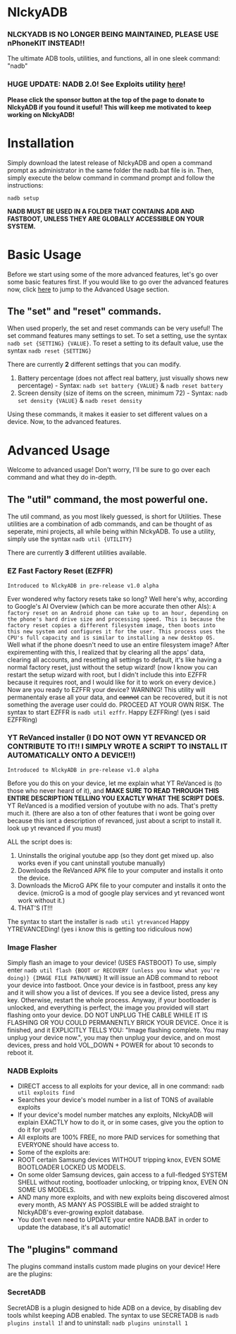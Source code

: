 # NlckyADB

### NLCKYADB IS NO LONGER BEING MAINTAINED, PLEASE USE nPhoneKIT INSTEAD!!

The ultimate ADB tools, utilities, and functions, all in one sleek command: "nadb"

### HUGE UPDATE: NADB 2.0! See Exploits utility [here](#nadb-exploits)!

**Please click the sponsor button at the top of the page to donate to NlckyADB if you found it useful! This will keep me motivated to keep working on NlckyADB!**

# Installation
Simply download the latest release of NlckyADB and open a command prompt as administrator in the same folder the nadb.bat file is in.
Then, simply execute the below command in command prompt and follow the instructions:
```
nadb setup
```

**NADB MUST BE USED IN A FOLDER THAT CONTAINS ADB AND FASTBOOT, UNLESS THEY ARE GLOBALLY ACCESSIBLE ON YOUR SYSTEM.**

# Basic Usage
Before we start using some of the more advanced features, let's go over some basic features first.
If you would like to go over the advanced features now, click [here](#advanced-usage) to jump to the Advanced Usage section.
## The "set" and "reset" commands.
When used properly, the set and reset commands can be very useful!
The set command features many settings to set.
To set a setting, use the syntax ```nadb set {SETTING} {VALUE}```.
To reset a setting to its default value, use the syntax ```nadb reset {SETTING}```

There are currently **2** different settings that you can modify.

1. Battery percentage (does not affect real battery, just visually shows new percentage) - Syntax: ```nadb set battery {VALUE}``` & ```nadb reset battery```
2. Screen density (size of items on the screen, minimum 72) - Syntax: ```nadb set density {VALUE}``` & ```nadb reset density```

Using these commands, it makes it easier to set different values on a device.
Now, to the advanced features.
# Advanced Usage
Welcome to advanced usage! Don't worry, I'll be sure to go over each command and what they do in-depth.
## The "util" command, the most powerful one.
The util command, as you most likely guessed, is short for Utilities.
These utilities are a combination of adb commands, and can be thought of as seperate, mini projects, all while being within NlckyADB.
To use a utility, simply use the syntax ```nadb util {UTILITY}```

There are currently **3** different utilities available.

### EZ Fast Factory Reset (EZFFR)
```Introduced to NlckyADB in pre-release v1.0 alpha```

Ever wondered why factory resets take so long?
Well here's why, according to Google's AI Overview (which can be more accurate then other AIs):
```A factory reset on an Android phone can take up to an hour, depending on the phone's hard drive size and processing speed. This is because the factory reset copies a different filesystem image, then boots into this new system and configures it for the user. This process uses the CPU's full capacity and is similar to installing a new desktop OS.```
Well what if the phone doesn't need to use an entire filesystem image?
After expirementing with this, I realized that by clearing all the apps' data, clearing all accounts, and resetting all settings to default, it's like having a normal factory reset, just without the setup wizard! (now I know you can restart the setup wizard with root, but I didn't include this into EZFFR because it requires root, and I would like for it to work on every device.)
Now are you ready to EZFFR your device?
WARNING! This utility will permanentaly erase all your data, and ~~cannot~~ can be recovered, but it is not something the average user could do. PROCEED AT YOUR OWN RISK.
The syntax to start EZFFR is ```nadb util ezffr```.
Happy EZFFRing! (yes i said EZFFRing)

### YT ReVanced installer (I DO NOT OWN YT REVANCED OR CONTRIBUTE TO IT!! I SIMPLY WROTE A SCRIPT TO INSTALL IT AUTOMATICALLY ONTO A DEVICE!!)
```Introduced to NlckyADB in pre-release v1.0 alpha```

Before you do this on your device, let me explain what YT ReVanced is (to those who never heard of it), and **MAKE SURE TO READ THROUGH THIS ENTIRE DESCRIPTION TELLING YOU EXACTLY WHAT THE SCRIPT DOES.**
YT ReVanced is a modified version of youtube with no ads. That's pretty much it. (there are also a ton of other features that i wont be going over because this isnt a description of revanced, just about a script to install it. look up yt revanced if you must)

ALL the script does is: 
1. Uninstalls the original youtube app (so they dont get mixed up. also works even if you cant uninstall youtube manually)
2. Downloads the ReVanced APK file to your computer and installs it onto the device.
3. Downloads the MicroG APK file to your computer and installs it onto the device. (microG is a mod of google play services and yt revanced wont work without it.)
4. THAT'S IT!!!

The syntax to start the installer is ```nadb util ytrevanced```
Happy YTREVANCEDing! (yes i know this is getting too ridiculous now)

### Image Flasher
Simply flash an image to your device! (USES FASTBOOT)
To use, simply enter ```nadb util flash {BOOT or RECOVERY (unless you know what you're doing)} {IMAGE FILE PATH/NAME}```
It will issue an ADB command to reboot your device into fastboot. Once your device is in fastboot, press any key and it will show you a list of devices. If you see a device listed, press any key. Otherwise, restart the whole process.
Anyway, if your bootloader is unlocked, and everything is perfect, the image you provided will start flashing onto your device. DO NOT UNPLUG THE CABLE WHILE IT IS FLASHING OR YOU COULD PERMANENTLY BRICK YOUR DEVICE. Once it is finished, and it EXPLICITLY TELLS YOU: "Image flashing complete. You may unplug your device now.", you may then unplug your device, and on most devices, press and hold VOL_DOWN + POWER for about 10 seconds to reboot it.

### NADB Exploits
- DIRECT access to all exploits for your device, all in one command: ```nadb util exploits find```
- Searches your device's model number in a list of TONS of available exploits
- If your device's model number matches any exploits, NlckyADB will explain EXACTLY how to do it, or in some cases, give you the option to do it for you!!
- All exploits are 100% FREE, no more PAID services for something that EVERYONE should have access to.
- Some of the exploits are:
- ROOT certain Samsung devices WITHOUT tripping knox, EVEN SOME BOOTLOADER LOCKED US MODELS.
- On some older Samsung devices, gain access to a full-fledged SYSTEM SHELL without rooting, bootloader unlocking, or tripping knox, EVEN ON SOME US MODELS.
- AND many more exploits, and with new exploits being discovered almost every month, AS MANY AS POSSIBLE will be added straight to NlckyADB's ever-growing exploit database.
- You don't even need to UPDATE your entire NADB.BAT in order to update the database, it's all automatic!

## The "plugins" command
The plugins command installs custom made plugins on your device!
Here are the plugins:
### SecretADB
SecretADB is a plugin designed to hide ADB on a device, by disabling dev tools whilst keeping ADB enabled. 
The syntax to use SECRETADB is ```nadb plugins install 1```! and to uninstall: ```nadb plugins uninstall 1```

